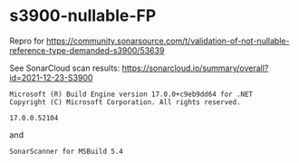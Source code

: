 # s3900-nullable-FP

Repro for https://community.sonarsource.com/t/validation-of-not-nullable-reference-type-demanded-s3900/53639

See SonarCloud scan results: https://sonarcloud.io/summary/overall?id=2021-12-23-S3900


```
Microsoft (R) Build Engine version 17.0.0+c9eb9dd64 for .NET
Copyright (C) Microsoft Corporation. All rights reserved.

17.0.0.52104
```

and 
```
SonarScanner for MSBuild 5.4
```
